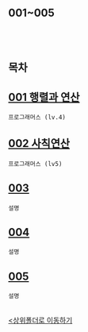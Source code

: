 ## 001~005

<br><br>


## 목차

[001 행렬과 연산](challenge_001.ipynb)
-
    프로그래머스 (lv.4)

[002 사칙연산](challenge_002.ipynb)
-
    프로그래머스 (lv5)

[003 ](challenge_003.ipynb)
-
    설명

[004 ](challenge_004.ipynb)
-
    설명

[005 ](challenge_005.ipynb)
-
    설명

<br>[<상위폴더로 이동하기](../)